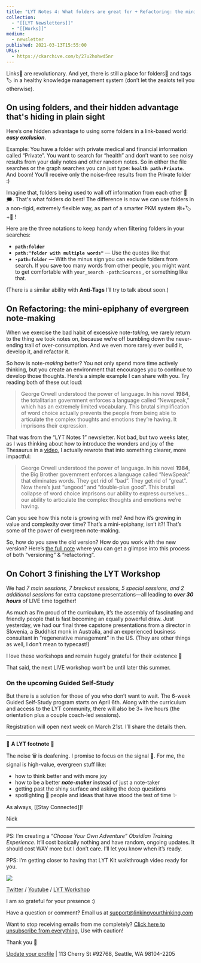 ```yaml
---
title: "LYT Notes 4: What folders are great for + Refactoring: the mini-epiphany of evergreen note-making"
collection:
  - "[[LYT Newsletters]]"
  - "[[Works]]"
medium:
  - newsletter
published: 2021-03-13T15:55:00
URLs:
  - https://ckarchive.com/b/27u2hohwd5nr
---
```


Links🔗 are revolutionary. And yet, there is still a place for folders📂 and tags🏷 in a healthy knowledge management system (don’t let the zealots tell you otherwise).

## **On using folders, and their hidden advantage that's hiding in plain sight**

Here’s one hidden advantage to using some folders in a link-based world: ***easy exclusion***.

Example: You have a folder with private medical and financial information called “Private”. You want to search for “health” and don’t want to see noisy results from your daily notes and other random notes. So in either the file searches or the graph searches you can just type: **`health path:Private`**. And boom! You’ll receive only the noise-free results from the Private folder :)

Imagine that, folders being used to wall off information from each other 🤔🗯. That's what folders do best! The difference is now we can use folders in a non-rigid, extremely flexible way, as part of a smarter PKM system 🕸+🏷+📂 !

Here are the three notations to keep handy when filtering folders in your searches:

* **`path:folder`**
* **`path:"folder with multiple words"`** — Use the quotes like that
* **`-path:folder`** — With the minus sign you can exclude folders from search. If you save too many words from other people, you might want to get comfortable with `your_search -path:Sources` , or something like that.

(There is a similar ability with **Anti-Tags** I’ll try to talk about soon.)

## **On Refactoring: the mini-epiphany of evergreen note-making**

When we exercise the bad habit of excessive note-*taking*, we rarely return to the thing we took notes on, because we’re off bumbling down the never-ending trail of over-consumption. And we even more rarely ever build it, develop it, and refactor it.

So how is note-*making* better? You not only spend more time actively thinking, but you create an environment that encourages you to continue to develop those thoughts. Here’s a simple example I can share with you. Try reading both of these out loud:

> George Orwell understood the power of language. In his novel **1984**, the totalitarian government enforces a language called “Newspeak,” which has an extremely limited vocabulary. This brutal simplification of word choice actually prevents the people from being able to articulate the complex thoughts and emotions they’re having. It imprisons their expression.

That was from the “LYT Notes 1” newsletter. Not bad, but two weeks later, as I was thinking about how to introduce the wonders and joy of the Thesaurus in a [video](https://youtu.be/qoY_TDS_DXs), I actually rewrote that into something clearer, more impactful:

> George Orwell understood the power of language. In his novel **1984**, the Big Brother government enforces a language called “NewSpeak” that eliminates words. They get rid of “bad”. They get rid of “great”. Now there’s just “ungood” and “double-plus good”. This brutal collapse of word choice imprisons our ability to express ourselves…our ability to articulate the complex thoughts and emotions we’re having.

Can you see how this note is growing with me? And how it’s growing in value and complexity over time? That’s a mini-epiphany, isn’t it?! That’s some of the power of evergreen note-making.

So, how do you save the old version? How do you work with the new version? Here’s [the full note](https://publish.obsidian.md/lyt-kit/Sources/1949+%F0%9F%93%9A+1984) where you can get a glimpse into this process of both “versioning” & “refactoring”.

## **On Cohort 3 finishing the LYT Workshop**

We had *7 main sessions, 7 breakout sessions, 5 special sessions, and 2 additional sessions* for extra capstone presentations—all leading to ***over 30 hours*** of LIVE time together!

As much as I’m proud of the curriculum, it’s the assembly of fascinating and friendly people that is fast becoming an equally powerful draw. Just yesterday, we had our final three capstone presentations from a director in Slovenia, a Buddhist monk in Australia, and an experienced business consultant in “regenerative management” in the US. (They are other things as well, I don’t mean to typecast!)

I love these workshops and remain hugely grateful for their existence 🙏

That said, the next LIVE workshop won’t be until later this summer.

### **On the upcoming Guided Self-Study**

But there is a solution for those of you who don’t want to wait. The 6-week Guided Self-Study program starts on April 6th. Along with the curriculum and access to the LYT community, there will also be 3+ live hours (the orientation plus a couple coach-led sessions).

Registration will open next week on March 21st. I’ll share the details then.

---

👣 **A LYT footnote** 🎵

The noise 🗑 is deafening. I promise to focus on the signal 🌿. For me, the signal is high-value, evergreen stuff like:

* how to think better and with more joy
* how to be a better ***note-maker*** instead of just a note-taker
* getting past the shiny surface and asking the deep questions
* spotlighting 🔦 people and ideas that have stood the test of time ✨

As always, [[Stay Connected]]!

Nick

---

PS: I’m creating a *“Choose Your Own Adventure” Obsidian Training Experience*. It’ll cost basically nothing and have random, ongoing updates. It should cost WAY more but I don’t care. I’ll let you know when it’s ready.

PPS: I’m getting closer to having that LYT Kit walkthrough video ready for you.

![](https://embed.filekitcdn.com/e/dv87Nny89souiCFyZqnEgh/t5xLoqQjMXTWs4akdeAMSG/email)

[Twitter](https://twitter.com/NickMilo) / [Youtube](https://www.youtube.com/channel/UC85D7ERwhke7wVqskV_DZUA) / [LYT Workshop](https://www.linkingyourthinking.com/)

I am so grateful for your presence :)

Have a question or comment? Email us at
[support@linkingyourthinking.com](mailto:support@linkingyourthinking.com)

Want to stop receiving emails from me completely? [Click here to unsubscribe from everything.](https://preview.convertkit-mail2.com/unsubscribe) Use with caution!

Thank you 🙏

[Update your profile](https://preview.convertkit-mail2.com/preferences) | 113 Cherry St #92768, Seattle, WA 98104-2205

